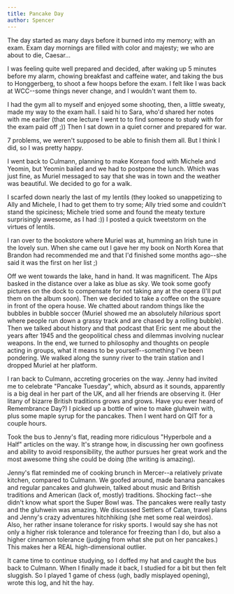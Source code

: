 ```yaml
---
title: Pancake Day
author: Spencer
---
```


The day started as many days before it burned into my memory; with an exam. Exam day mornings are filled with color and majesty; we who are about to die, Caesar...

I was feeling quite well prepared and decided, after waking up 5 minutes before my alarm, chowing breakfast and caffeine water, and taking the bus to Honggerberg, to shoot a few hoops before the exam. I felt like I was back at WCC--some things never change, and I wouldn't want them to.

I had the gym all to myself and enjoyed some shooting, then, a little sweaty, made my way to the exam hall. I said hi to Sara, who'd shared her notes with me earlier (that one lecture I went to to find someone to study with for the exam paid off ;)) Then I sat down in a quiet corner and prepared for war.

7 problems, we weren't supposed to be able to finish them all. But I think I did, so I was pretty happy.

I went back to Culmann, planning to make Korean food with Michele and Yeomin, but Yeomin bailed and we had to postpone the lunch. Which was just fine, as Muriel messaged to say that she was in town and the weather was beautiful. We decided to go for a walk.

I scarfed down nearly the last of my lentils (they looked so unappetizing to Ally and Michele, I had to get them to try some; Ally tried some and couldn't stand the spiciness; Michele tried some and found the meaty texture surprisingly awesome, as I had :)) I posted a quick tweetstorm on the virtues of lentils.

I ran over to the bookstore where Muriel was at, humming an Irish tune in the lovely sun. When she came out I gave her my book on North Korea that Brandon had recommended me and that I'd finished some months ago--she said it was the first on her list ;)

Off we went towards the lake, hand in hand. It was magnificent. The Alps basked in the distance over a lake as blue as sky. We took some goofy pictures on the dock to compensate for not taking any at the opera (I'll put them on the album soon). Then we decided to take a coffee on the square in front of the opera house. We chatted about random things like the bubbles in bubble soccer (Muriel showed me an absolutely *hilarious* sport where people run down a grassy track and are chased by a rolling bubble). Then we talked about history and that podcast that Eric sent me about the years after 1945 and the geopolitical chess and dilemmas involving nuclear weapons. In the end, we turned to philosophy and thoughts on people acting in groups, what it means to be yourself--something I've been pondering. We walked along the sunny river to the train station and I dropped Muriel at her platform.

I ran back to Culmann, accreting groceries on the way. Jenny had invited me to celebrate "Pancake Tuesday", which, absurd as it sounds, apparently is a big deal in her part of the UK, and all her friends are observing it. (Her litany of bizarre British traditions grows and grows. Have you ever heard of Remembrance Day?) I picked up a bottle of wine to make gluhwein with, plus some maple syrup for the pancakes. Then I went hard on QIT for a couple hours.

Took the bus to Jenny's flat, reading more ridiculous "Hyperbole and a Half" articles on the way. It's strange how, in discussing her own goofiness and ability to avoid responsibility, the author pursues her great work and the most awesome thing she could be doing (the writing is amazing).

Jenny's flat reminded me of cooking brunch in Mercer--a relatively private kitchen, compared to Culmann. We goofed around, made banana pancakes and regular pancakes and gluhwein, talked about music and British traditions and American (lack of, mostly) traditions. Shocking fact--she didn't know what sport the Super Bowl was. The pancakes were really tasty and the gluhwein was amazing. We discussed Settlers of Catan, travel plans and Jenny's crazy adventures hitchhiking (she met some real weirdos). Also, her rather insane tolerance for risky sports. I would say she has not only a higher risk tolerance and tolerance for freezing than I do, but also a higher cinnamon tolerance (judging from what she put on her pancakes.) This makes her a REAL high-dimensional outlier.

It came time to continue studying, so I doffed my hat and caught the bus back to Culmann. When I finally made it back, I studied for a bit but then felt sluggish. So I played 1 game of chess (ugh, badly misplayed opening), wrote this log, and hit the hay.

